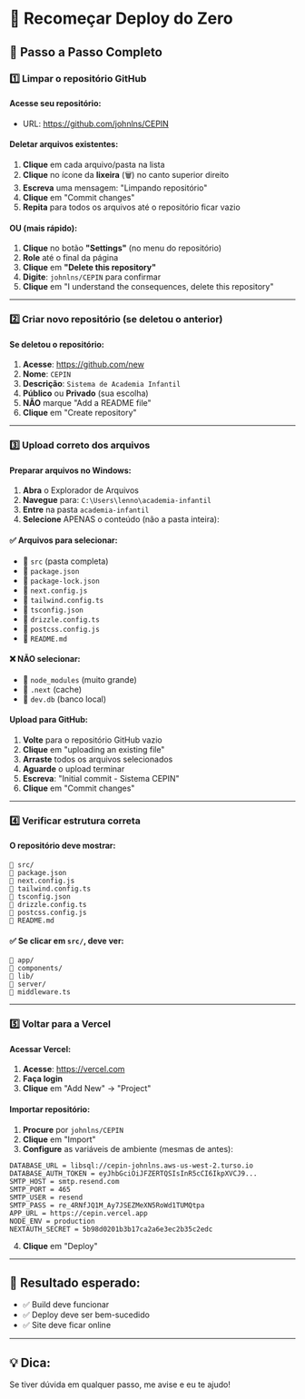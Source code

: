 # 🔄 Recomeçar Deploy do Zero

## 🎯 Passo a Passo Completo

### 1️⃣ Limpar o repositório GitHub

#### Acesse seu repositório:
- URL: https://github.com/johnlns/CEPIN

#### Deletar arquivos existentes:
1. **Clique** em cada arquivo/pasta na lista
2. **Clique** no ícone da **lixeira** (🗑️) no canto superior direito
3. **Escreva** uma mensagem: "Limpando repositório"
4. **Clique** em "Commit changes"
5. **Repita** para todos os arquivos até o repositório ficar vazio

#### OU (mais rápido):
1. **Clique** no botão **"Settings"** (no menu do repositório)
2. **Role** até o final da página
3. **Clique** em **"Delete this repository"**
4. **Digite**: `johnlns/CEPIN` para confirmar
5. **Clique** em "I understand the consequences, delete this repository"

---

### 2️⃣ Criar novo repositório (se deletou o anterior)

#### Se deletou o repositório:
1. **Acesse**: https://github.com/new
2. **Nome**: `CEPIN`
3. **Descrição**: `Sistema de Academia Infantil`
4. **Público** ou **Privado** (sua escolha)
5. **NÃO** marque "Add a README file"
6. **Clique** em "Create repository"

---

### 3️⃣ Upload correto dos arquivos

#### Preparar arquivos no Windows:
1. **Abra** o Explorador de Arquivos
2. **Navegue** para: `C:\Users\lenno\academia-infantil`
3. **Entre** na pasta `academia-infantil`
4. **Selecione** APENAS o conteúdo (não a pasta inteira):

#### ✅ Arquivos para selecionar:
- 📁 `src` (pasta completa)
- 📄 `package.json`
- 📄 `package-lock.json`
- 📄 `next.config.js`
- 📄 `tailwind.config.ts`
- 📄 `tsconfig.json`
- 📄 `drizzle.config.ts`
- 📄 `postcss.config.js`
- 📄 `README.md`

#### ❌ NÃO selecionar:
- 📁 `node_modules` (muito grande)
- 📁 `.next` (cache)
- 📄 `dev.db` (banco local)

#### Upload para GitHub:
1. **Volte** para o repositório GitHub vazio
2. **Clique** em "uploading an existing file"
3. **Arraste** todos os arquivos selecionados
4. **Aguarde** o upload terminar
5. **Escreva**: "Initial commit - Sistema CEPIN"
6. **Clique** em "Commit changes"

---

### 4️⃣ Verificar estrutura correta

#### O repositório deve mostrar:
```
📁 src/
📄 package.json
📄 next.config.js
📄 tailwind.config.ts
📄 tsconfig.json
📄 drizzle.config.ts
📄 postcss.config.js
📄 README.md
```

#### ✅ Se clicar em `src/`, deve ver:
```
📁 app/
📁 components/
📁 lib/
📁 server/
📄 middleware.ts
```

---

### 5️⃣ Voltar para a Vercel

#### Acessar Vercel:
1. **Acesse**: https://vercel.com
2. **Faça login**
3. **Clique** em "Add New" → "Project"

#### Importar repositório:
1. **Procure** por `johnlns/CEPIN`
2. **Clique** em "Import"
3. **Configure** as variáveis de ambiente (mesmas de antes):

```
DATABASE_URL = libsql://cepin-johnlns.aws-us-west-2.turso.io
DATABASE_AUTH_TOKEN = eyJhbGciOiJFZERTQSIsInR5cCI6IkpXVCJ9...
SMTP_HOST = smtp.resend.com
SMTP_PORT = 465
SMTP_USER = resend
SMTP_PASS = re_4RNfJQ1M_Ay7JSEZMeXN5RoWd1TUMQtpa
APP_URL = https://cepin.vercel.app
NODE_ENV = production
NEXTAUTH_SECRET = 5b98d0201b3b17ca2a6e3ec2b35c2edc
```

4. **Clique** em "Deploy"

---

## 🚀 Resultado esperado:

- ✅ Build deve funcionar
- ✅ Deploy deve ser bem-sucedido
- ✅ Site deve ficar online

---

## 💡 Dica:

Se tiver dúvida em qualquer passo, me avise e eu te ajudo!

